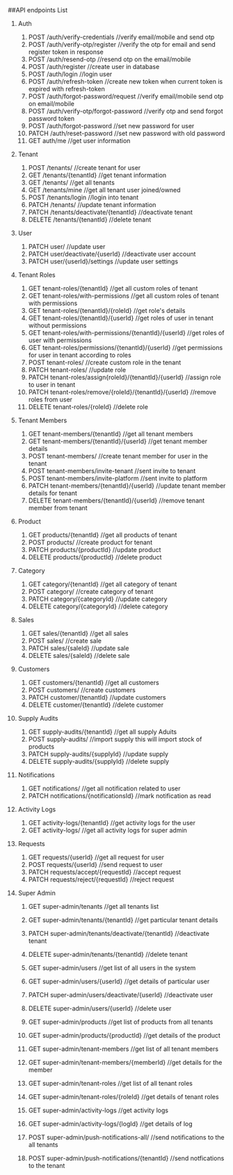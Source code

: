 ##API endpoints List

1. Auth
    1. POST /auth/verify-credentials         //verify email/mobile and send otp
    2. POST /auth/verify-otp/register        //verify the otp for email and send register token in response
    3. POST /auth/resend-otp                 //resend otp on the email/mobile
    4. POST /auth/register                   //create user in database
    5. POST /auth/login                      //login user
    6. POST /auth/refresh-token              //create new token when current token is expired with refresh-token
    7. POST /auth/forgot-password/request    //verify email/mobile send otp on email/mobile
    8. POST /auth/verify-otp/forgot-password //verify otp and send forgot password token
    9. POST /auth/forgot-password            //set new password for user
    10. PATCH /auth/reset-password           //set new password with old password
    11. GET auth/me                          //get user information

2. Tenant
    1. POST /tenants/                        //create tenant for user
    2. GET /tenants/{tenantId}               //get tenant information
    3. GET /tenants/                         //get all tenants
    4. GET /tenants/mine                     //get all tenant user joined/owned
    5. POST /tenants/login                   //login into tenant
    6. PATCH /tenants/                       //update tenant information
    7. PATCH /tenants/deactivate/{tenantId}  //deactivate tenant
    8. DELETE /tenants/{tenantId}            //delete tenant

3. User
	1. PATCH user/                          //update user
	2. PATCH user/deactivate/{userId}       //deactivate user account
	3. PATCH user/{userId}/settings         //update user settings

4. Tenant Roles
    1. GET tenant-roles/{tenantId}                           //get all custom roles of tenant
    2. GET tenant-roles/with-permissions                     //get all custom roles of tenant with permissions
    3. GET tenant-roles/{tenantId}/{roleId}                  //get role's details
    4. GET tenant-roles/{tenantId}/{userId}                  //get roles of user in tenant without permissions
    5. GET tenant-roles/with-permissions/{tenantId}/{userId} //get roles of user with permissions
    6. GET tenant-roles/permissions/{tenantId}/{userId}      //get permissions for user in tenant according to roles
    7. POST tenant-roles/                                    //create custom role in the tenant
    8. PATCH tenant-roles/                                   //update role
    9. PATCH tenant-roles/assign{roleId}/{tenantId}/{userId}   //assign role to user in tenant
    10. PATCH tenant-roles/remove/{roleId}/{tenantId}/{userId} //remove roles from user
    11. DELETE tenant-roles/{roleId}                          //delete role

5. Tenant Members
	1. GET tenant-members/{tenantId}                //get all tenant members 
	2. GET tenant-members/{tenantId}/{userId}       //get tenant member details
	3. POST tenant-members/                         //create tenant member for user in the tenant
	4. POST tenant-members/invite-tenant            //sent invite to tenant
	5. POST tenant-members/invite-platform          //sent invite to platform
	6. PATCH tenant-members/{tenantId}/{userId}     //update tenant member details for tenant
	7. DELETE tenant-members/{tenantId}/{userId}    //remove tenant member from tenant

6. Product
	1. GET products/{tenantId}            //get all products of tenant
	2. POST products/                     //create product for tenant
	3. PATCH products/{productId}         //update product
	4. DELETE products/{productId}        //delete product

7. Category
	1. GET category/{tenantId}           //get all category of tenant
	2. POST category/                    //create category of tenant
	3. PATCH category/{categoryId}       //update category
	4. DELETE category/{categoryId}      //delete category

8. Sales
	1. GET sales/{tenantId}              //get all sales
	2. POST sales/                       //create sale
	3. PATCH sales/{saleId}              //update sale
	4. DELETE sales/{saleId}             //delete sale

9. Customers
	1. GET customers/{tenantId}          //get all customers
	2. POST customers/                   //create customers
	3. PATCH customer/{tenantId}         //update customers
	4. DELETE customer/{tenantId}        //delete customer

10. Supply Audits
	1. GET supply-audits/{tenantId}      //get all supply Aduits
	2. POST supply-audits/               //import supply this will import stock of products
	3. PATCH supply-audits/{supplyId}    //update supply
	4. DELETE supply-audits/{supplyId}   //delete supply

11. Notifications
	1. GET notifications/                    //get all notification related to user
	2. PATCH notifications/{notificationsId} //mark notification as read

12. Activity Logs
	1. GET activity-logs/{tenantId}          //get activity logs for the user 
	2. GET activity-logs/                    //get all activity logs for super admin

13. Requests
	1. GET requests/{userId}                 //get all request for user
	2. POST requests/{userId}                //send request to user
	3. PATCH requests/accept/{requestId}     //accept request
	4. PATCH requests/reject/{requestId}     //reject request
13. Super Admin 
	1. GET super-admin/tenants                          //get all tenants list
	2. GET super-admin/tenants/{tenantId}               //get particular tenant details
	3. PATCH super-admin/tenants/deactivate/{tenantId}  //deactivate tenant
	4. DELETE super-admin/tenants/{tenantId}            //delete tenant

		
	5. GET super-admin/users                           //get list of all users in the system
	6. GET super-admin/users/{userId}                  //get details of particular user
	7. PATCH super-admin/users/deactivate/{userId}     //deactivate user
	8. DELETE super-admin/users/{userId}               //delete user

	9. GET super-admin/products                        //get list of products from all tenants
	10. GET super-admin/products/{productId}           //get details of the product
	
	11. GET super-admin/tenant-members                 //get list of all tenant members
	12. GET super-admin/tenant-members/{memberId}      //get details for the member
	
	13. GET super-admin/tenant-roles                   //get list of all tenant roles
	14. GET super-admin/tenant-roles/{roleId}          //get details of tenant roles
	
	15. GET super-admin/activity-logs                  //get activity logs
	16. GET super-admin/activity-logs/{logId}          //get details of log

	17. POST super-admin/push-notifications-all/       //send notifications to the all tenants
	18. POST super-admin/push-notifications/{tenantId} //send notfications to the tenant
   